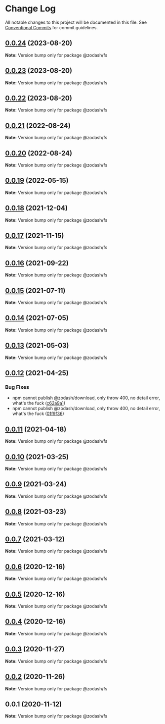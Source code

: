 # Change Log

All notable changes to this project will be documented in this file.
See [Conventional Commits](https://conventionalcommits.org) for commit guidelines.

## [0.0.24](https://github.com/zcorky/zodash/compare/@zodash/fs@0.0.23...@zodash/fs@0.0.24) (2023-08-20)

**Note:** Version bump only for package @zodash/fs





## [0.0.23](https://github.com/zcorky/zodash/compare/@zodash/fs@0.0.22...@zodash/fs@0.0.23) (2023-08-20)

**Note:** Version bump only for package @zodash/fs





## [0.0.22](https://github.com/zcorky/zodash/compare/@zodash/fs@0.0.21...@zodash/fs@0.0.22) (2023-08-20)

**Note:** Version bump only for package @zodash/fs





## [0.0.21](https://github.com/zcorky/zodash/compare/@zodash/fs@0.0.20...@zodash/fs@0.0.21) (2022-08-24)

**Note:** Version bump only for package @zodash/fs





## [0.0.20](https://github.com/zcorky/zodash/compare/@zodash/fs@0.0.19...@zodash/fs@0.0.20) (2022-08-24)

**Note:** Version bump only for package @zodash/fs





## [0.0.19](https://github.com/zcorky/zodash/compare/@zodash/fs@0.0.18...@zodash/fs@0.0.19) (2022-05-15)

**Note:** Version bump only for package @zodash/fs





## [0.0.18](https://github.com/zcorky/zodash/compare/@zodash/fs@0.0.17...@zodash/fs@0.0.18) (2021-12-04)

**Note:** Version bump only for package @zodash/fs





## [0.0.17](https://github.com/zcorky/zodash/compare/@zodash/fs@0.0.16...@zodash/fs@0.0.17) (2021-11-15)

**Note:** Version bump only for package @zodash/fs





## [0.0.16](https://github.com/zcorky/zodash/compare/@zodash/fs@0.0.15...@zodash/fs@0.0.16) (2021-09-22)

**Note:** Version bump only for package @zodash/fs





## [0.0.15](https://github.com/zcorky/zodash/compare/@zodash/fs@0.0.14...@zodash/fs@0.0.15) (2021-07-11)

**Note:** Version bump only for package @zodash/fs





## [0.0.14](https://github.com/zcorky/zodash/compare/@zodash/fs@0.0.13...@zodash/fs@0.0.14) (2021-07-05)

**Note:** Version bump only for package @zodash/fs





## [0.0.13](https://github.com/zcorky/zodash/compare/@zodash/fs@0.0.12...@zodash/fs@0.0.13) (2021-05-03)

**Note:** Version bump only for package @zodash/fs





## [0.0.12](https://github.com/zcorky/zodash/compare/@zodash/fs@0.0.11...@zodash/fs@0.0.12) (2021-04-25)


### Bug Fixes

* npm cannot publish @zodash/download, only throw 400, no detail error, what's the fuck ([c62a9a1](https://github.com/zcorky/zodash/commit/c62a9a10391845dbbc5a042cce44991446702d38))
* npm cannot publish @zodash/download, only throw 400, no detail error, what's the fuck ([01f9f36](https://github.com/zcorky/zodash/commit/01f9f367a2ca0cbff5c84aba23c0ddda731a8c37))





## [0.0.11](https://github.com/zcorky/zodash/compare/@zodash/fs@0.0.10...@zodash/fs@0.0.11) (2021-04-18)

**Note:** Version bump only for package @zodash/fs





## [0.0.10](https://github.com/zcorky/zodash/compare/@zodash/fs@0.0.9...@zodash/fs@0.0.10) (2021-03-25)

**Note:** Version bump only for package @zodash/fs





## [0.0.9](https://github.com/zcorky/zodash/compare/@zodash/fs@0.0.8...@zodash/fs@0.0.9) (2021-03-24)

**Note:** Version bump only for package @zodash/fs





## [0.0.8](https://github.com/zcorky/zodash/compare/@zodash/fs@0.0.7...@zodash/fs@0.0.8) (2021-03-23)

**Note:** Version bump only for package @zodash/fs





## [0.0.7](https://github.com/zcorky/zodash/compare/@zodash/fs@0.0.6...@zodash/fs@0.0.7) (2021-03-12)

**Note:** Version bump only for package @zodash/fs





## [0.0.6](https://github.com/zcorky/zodash/compare/@zodash/fs@0.0.5...@zodash/fs@0.0.6) (2020-12-16)

**Note:** Version bump only for package @zodash/fs





## [0.0.5](https://github.com/zcorky/zodash/compare/@zodash/fs@0.0.4...@zodash/fs@0.0.5) (2020-12-16)

**Note:** Version bump only for package @zodash/fs





## [0.0.4](https://github.com/zcorky/zodash/compare/@zodash/fs@0.0.3...@zodash/fs@0.0.4) (2020-12-16)

**Note:** Version bump only for package @zodash/fs





## [0.0.3](https://github.com/zcorky/zodash/compare/@zodash/fs@0.0.2...@zodash/fs@0.0.3) (2020-11-27)

**Note:** Version bump only for package @zodash/fs





## [0.0.2](https://github.com/zcorky/zodash/compare/@zodash/fs@0.0.1...@zodash/fs@0.0.2) (2020-11-26)

**Note:** Version bump only for package @zodash/fs





## 0.0.1 (2020-11-12)

**Note:** Version bump only for package @zodash/fs
